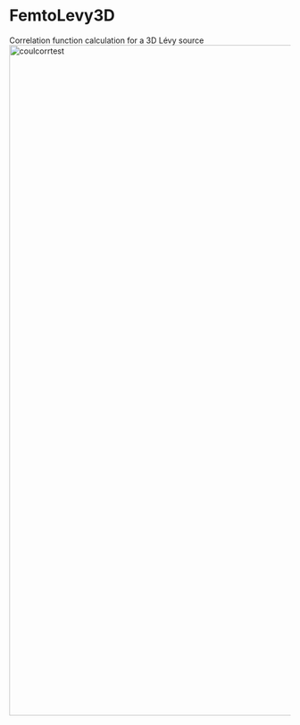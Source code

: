 # FemtoLevy3D
Correlation function calculation for a 3D Lévy source
<img width="1200" alt="coulcorrtest" src="https://github.com/user-attachments/assets/b1ad9c6c-1c84-4adc-8dc0-bcabbaf783ba" />
